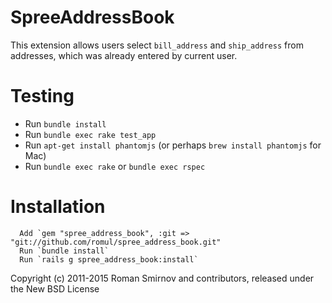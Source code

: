 SpreeAddressBook
================

This extension allows users select `bill_address` and `ship_address` from addresses, which was already entered by current user.


Testing
=======

- Run `bundle install`
- Run `bundle exec rake test_app`
- Run `apt-get install phantomjs` (or perhaps `brew install phantomjs` for Mac)
- Run `bundle exec rake` or `bundle exec rspec`


Installation
============

      Add `gem "spree_address_book", :git => "git://github.com/romul/spree_address_book.git"
      Run `bundle install`
      Run `rails g spree_address_book:install`


Copyright (c) 2011-2015 Roman Smirnov and contributors, released under the New BSD License
